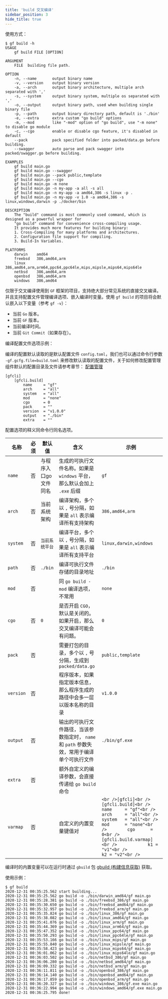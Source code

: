 ```yaml
---
title: 'build 交叉编译'
sidebar_position: 3
hide_title: true
---
```


使用方式：

```
$ gf build -h
USAGE
    gf build FILE [OPTION]

ARGUMENT
    FILE  building file path.

OPTION
    -n, --name       output binary name
    -v, --version    output binary version
    -a, --arch       output binary architecture, multiple arch separated with ','
    -s, --system     output binary system, multiple os separated with ','
    -o, --output     output binary path, used when building single binary file
    -p, --path       output binary directory path, default is './bin'
    -e, --extra      extra custom "go build" options
    -m, --mod        like "-mod" option of "go build", use "-m none" to disable go module
    -c, --cgo        enable or disable cgo feature, it's disabled in default
    --pack           pack specified folder into packed/data.go before building.
    --swagger        auto parse and pack swagger into packed/swagger.go before building.

EXAMPLES
    gf build main.go
    gf build main.go --swagger
    gf build main.go --pack public,template
    gf build main.go --cgo
    gf build main.go -m none
    gf build main.go -n my-app -a all -s all
    gf build main.go -n my-app -a amd64,386 -s linux -p .
    gf build main.go -n my-app -v 1.0 -a amd64,386 -s linux,windows,darwin -p ./docker/bin

DESCRIPTION
    The "build" command is most commonly used command, which is designed as a powerful wrapper for
    "go build" command for convenience cross-compiling usage.
    It provides much more features for building binary:
    1. Cross-Compiling for many platforms and architectures.
    2. Configuration file support for compiling.
    3. Build-In Variables.

PLATFORMS
    darwin    amd64
    freebsd   386,amd64,arm
    linux     386,amd64,arm,arm64,ppc64,ppc64le,mips,mipsle,mips64,mips64le
    netbsd    386,amd64,arm
    openbsd   386,amd64,arm
    windows   386,amd64
```

仅限于交叉编译使用到 `GF` 框架的项目，支持绝大部分常见系统的直接交叉编译。并且支持配置文件管理编译选项、嵌入编译时变量。使用 `gf build` 的项目将会默认嵌入以下变量（参考 `gf -v`）：

- 当前 `Go` 版本。
- 当前 `GF` 版本。
- 当前编译时间。
- 当前 `Git Commit`（如果存在）。

编译配置文件选项示例：

编译的配置默认读取的是默认配置文件 `config.toml`，我们也可以通过命令行参数 `-gf.gcfg.file=build.toml` 来修改默认读取的配置文件，关于如何修改配置管理组件默认的配置目录及文件请参考章节： [配置管理](output/goframe-v1.16-md/核心组件-重点/配置管理)

```
[gfcli]
    [gfcli.build]
        name     = "gf"
        arch     = "all"
        system   = "all"
        mod      = "none"
        cgo      = 0
        pack     = ""
        version  = "v1.0.0"
        output   = "./bin"
        extra    = ""
```

配置选项的释义同命令行同名选项。

| 名称 | 必须 | 默认值 | 含义 | 示例 |
| --- | --- | --- | --- | --- |
| `name` | 否 | 与程序入口go文件同名 | 生成的可执行文件名称。如果是 `windows` 平台，那么默认会加上 `.exe` 后缀 | `gf` |
| `arch` | 否 | 当前系统架构 | 编译架构，多个以 `,` 号分隔，如果是 `all` 表示编译所有支持架构 | `386,amd64,arm` |
| `system` | 否 | `当前系统平台` | 编译平台，多个以 `,` 号分隔，如果是 `all` 表示编译所有支持平台 | `linux,darwin,windows` |
| `path` | 否 | `./bin` | 编译可执行文件存储的目录地址 | `./bin` |
| `mod` | 否 |  | 同 `go build -mod` 编译选项，不常用 | `none` |
| `cgo` | 否 | `0` | 是否开启 `CGO`，默认是关闭的。如果开启，那么交叉编译可能会有问题。 | `0` |
| `pack` | 否 |  | 需要打包的目录，多个以 `,` 号分隔，生成到 `packed/data.go` | `public,template` |
| `version` | 否 |  | 程序版本，如果指定版本信息，那么程序生成的路径中会多一层以版本名称的目录 | `v1.0.0` |
| `output` | 否 |  | 输出的可执行文件路径，当该参数指定时， `name` 和 `path` 参数失效，常用于编译单个可执行文件 | `./bin/gf.exe` |
| `extra` | 否 |  | 额外自定义的编译参数，会直接传递给 `go build` 命令 |  |
| `varmap` | 否 |  | 自定义的内置变量键值对 | ```<br />[gfcli]<br />    [gfcli.build]<br />        name     = "gf"<br />        arch     = "all"<br />        system   = "all"<br />        mod      = "none"<br />        cgo      = 0<br />        [gfcli.build.varmap]<br />            k1 = "v1"<br />            k2 = "v2"<br />``` |

编译时的内置变量可以在运行时通过 `gbuild` 包 [gbuild (构建信息获取)](output/goframe-v1.16-md/模块列表/系统相关/gbuild%20-构建信息获取) 获取。

使用示例：

```
$ gf build
2020-12-31 00:35:25.562 start building...
2020-12-31 00:35:25.562 go build -o ./bin/darwin_amd64/gf main.go
2020-12-31 00:35:28.381 go build -o ./bin/freebsd_386/gf main.go
2020-12-31 00:35:30.650 go build -o ./bin/freebsd_amd64/gf main.go
2020-12-31 00:35:32.957 go build -o ./bin/freebsd_arm/gf main.go
2020-12-31 00:35:35.824 go build -o ./bin/linux_386/gf main.go
2020-12-31 00:35:38.082 go build -o ./bin/linux_amd64/gf main.go
2020-12-31 00:35:41.076 go build -o ./bin/linux_arm/gf main.go
2020-12-31 00:35:44.369 go build -o ./bin/linux_arm64/gf main.go
2020-12-31 00:35:47.352 go build -o ./bin/linux_ppc64/gf main.go
2020-12-31 00:35:50.293 go build -o ./bin/linux_ppc64le/gf main.go
2020-12-31 00:35:53.166 go build -o ./bin/linux_mips/gf main.go
2020-12-31 00:35:55.840 go build -o ./bin/linux_mipsle/gf main.go
2020-12-31 00:35:58.423 go build -o ./bin/linux_mips64/gf main.go
2020-12-31 00:36:01.062 go build -o ./bin/linux_mips64le/gf main.go
2020-12-31 00:36:03.502 go build -o ./bin/netbsd_386/gf main.go
2020-12-31 00:36:06.280 go build -o ./bin/netbsd_amd64/gf main.go
2020-12-31 00:36:09.332 go build -o ./bin/netbsd_arm/gf main.go
2020-12-31 00:36:11.811 go build -o ./bin/openbsd_386/gf main.go
2020-12-31 00:36:14.140 go build -o ./bin/openbsd_amd64/gf main.go
2020-12-31 00:36:17.859 go build -o ./bin/openbsd_arm/gf main.go
2020-12-31 00:36:20.327 go build -o ./bin/windows_386/gf.exe main.go
2020-12-31 00:36:22.994 go build -o ./bin/windows_amd64/gf.exe main.go
2020-12-31 00:36:25.795 done!
```